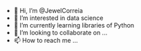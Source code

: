 - 👋 Hi, I’m @JewelCorreia
- 👀 I’m interested in data science
- 🌱 I’m currently learning libraries of Python
- 💞️ I’m looking to collaborate on ...
- 📫 How to reach me ...

<!---
JewelCorreia/JewelCorreia is a ✨ special ✨ repository because its `README.md` (this file) appears on your GitHub profile.
You can click the Preview link to take a look at your changes.
--->
